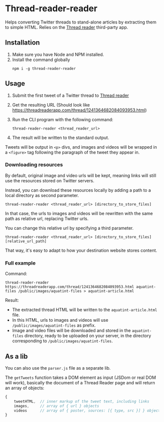 # Thread-reader-reader

Helps converting Twitter threads to stand-alone articles by extracting them to simple HTML. Relies on the [Thread reader](https://threadreaderapp.com) third-party app.

## Installation

1. Make sure you have Node and NPM installed.
2. Install the command globally
   ```
   npm i -g thread-reader-reader
   ```

## Usage

1. Submit the first tweet of a Twitter thread to [Thread reader](https://threadreaderapp.com)
2. Get the resulting URL (Should look like https://threadreaderapp.com/thread/1241364682084093953.html)
3. Run the CLI program with the following command:

    ```
    thread-reader-reader <thread_reader_url>
    ```
4. The result will be written to the standard output.

Tweets will be output in `<p>` divs, and images and videos will be wrapped in a `<figure>` tag following the paragraph of the tweet they appear in.

### Downloading resources

By default, original image and video urls will be kept, meaning links will still use the resources stored on Twitter servers.

Instead, you can download these resources locally by adding a path to a local directory as second parameter.

```
thread-reader-reader <thread_reader_url> [directory_to_store_files]
```

In that case, the urls to images and videos will be rewritten with the same path as relative url, replacing Twitter urls.

You can change this relative url by specifying a third parameter.

```
thread-reader-reader <thread_reader_url> [directory_to_store_files] [relative_url_path]
```

That way, it's easy to adapt to how your destination website stores content.

### Full example

Command:

```
thread-reader-reader https://threadreaderapp.com/thread/1241364682084093953.html aquatint-files /public/images/aquatint-files > aquatint-article.html
```

Result:

 - The extracted thread HTML will be written to the `aquatint-article.html` file.
 - In this HTML, urls to images and videos will use `/public/images/aquatint-files` as prefix.
 - Image and video files will be downloaded and stored in the `aquatint-files` directory, ready to be uploaded on your server, in the directory corresponding to `/public/images/aquatint-files`.


## As a lib

You can also use the `parser.js` file as a separate lib.

The `getTweets` function takes a DOM element as input (JSDom or real DOM will work), basically the document of a Thread Reader page and will return an array of objects:

```js
{
    tweetHTML,  // inner markup of the tweet text, including links 
    images,     // array of { url } objects
    videos      // array of { poster, sources: [{ type, src }] } objects
}
```